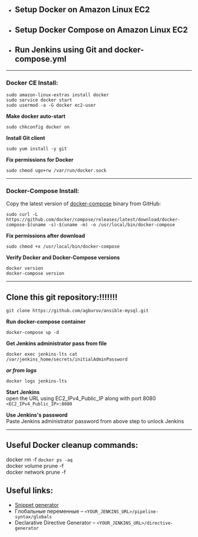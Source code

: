 - ## Setup Docker on Amazon Linux EC2
- ## Setup Docker Compose on Amazon Linux EC2
- ## Run Jenkins using Git and docker-compose.yml
---
### Docker CE Install:
```
sudo amazon-linux-extras install docker
sudo service docker start
sudo usermod -a -G docker ec2-user
```
**Make docker auto-start**
```
sudo chkconfig docker on
```
**Install Git client**
```
sudo yum install -y git
```
**Fix permissions for Docker**
```
sudo chmod ugo+rw /var/run/docker.sock
```
---
### Docker-Compose Install:
Copy the latest version of [docker-compose](https://github.com/docker/compose/releases/) binary from GitHub:
```
sudo curl -L https://github.com/docker/compose/releases/latest/download/docker-compose-$(uname -s)-$(uname -m) -o /usr/local/bin/docker-compose
```
**Fix permissions after download**
```
sudo chmod +x /usr/local/bin/docker-compose
```
**Verify Docker and Docker-Compose versions**
```
docker version
docker-compose version
```
---
## Clone this git repository:!!!!!!!
```
git clone https://github.com/agburov/ansible-mysql.git
```
**Run docker-compose container**
```
docker-compose up -d
```
**Get Jenkins administrator pass from file**
```
docker exec jenkins-lts cat /var/jenkins_home/secrets/initialAdminPassword
```
***or from logs***
```
docker logs jenkins-lts

```
**Start Jenkins**\
open the URL using EC2_IPv4_Public_IP along with port 8080 ```<EC2_IPv4_Public_IP>:8080```

**Use Jenkins's password**\
Paste Jenkins administrator password from above step to unlock Jenkins

---
## Useful Docker cleanup commands:
docker rm -f `docker ps -aq` \
docker volume prune -f \
docker network prune -f

## Useful links:
* [Snippet generator](https://www.jenkins.io/doc/book/pipeline/getting-started/#snippet-generator)
* Глобальные переменные – ```<YOUR_JENKINS_URL>/pipeline-syntax/globals```
* Declarative Directive Generator – ```<YOUR_JENKINS_URL>/directive-generator```
